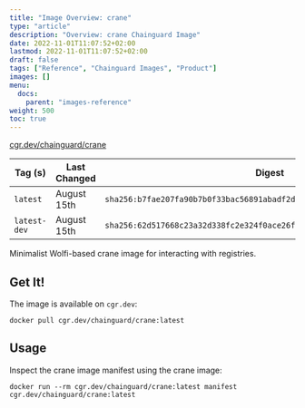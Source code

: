 ```yaml
---
title: "Image Overview: crane"
type: "article"
description: "Overview: crane Chainguard Image"
date: 2022-11-01T11:07:52+02:00
lastmod: 2022-11-01T11:07:52+02:00
draft: false
tags: ["Reference", "Chainguard Images", "Product"]
images: []
menu:
  docs:
    parent: "images-reference"
weight: 500
toc: true
---
```


[cgr.dev/chainguard/crane](https://github.com/chainguard-images/images/tree/main/images/crane)

| Tag (s)       | Last Changed | Digest                                                                    |
|---------------|--------------|---------------------------------------------------------------------------|
|  `latest`     | August 15th  | `sha256:b7fae207fa90b7b0f33bac56891abadf2d726b2361aa022920bb1cf9da9eb748` |
|  `latest-dev` | August 15th  | `sha256:62d517668c23a32d338fc2e324f0ace26f4364399ca63db5af59fa998589a8ee` |



Minimalist Wolfi-based crane image for interacting with registries.

## Get It!

The image is available on `cgr.dev`:

```
docker pull cgr.dev/chainguard/crane:latest
```

## Usage

Inspect the crane image manifest using the crane image:

```
docker run --rm cgr.dev/chainguard/crane:latest manifest cgr.dev/chainguard/crane:latest
```

